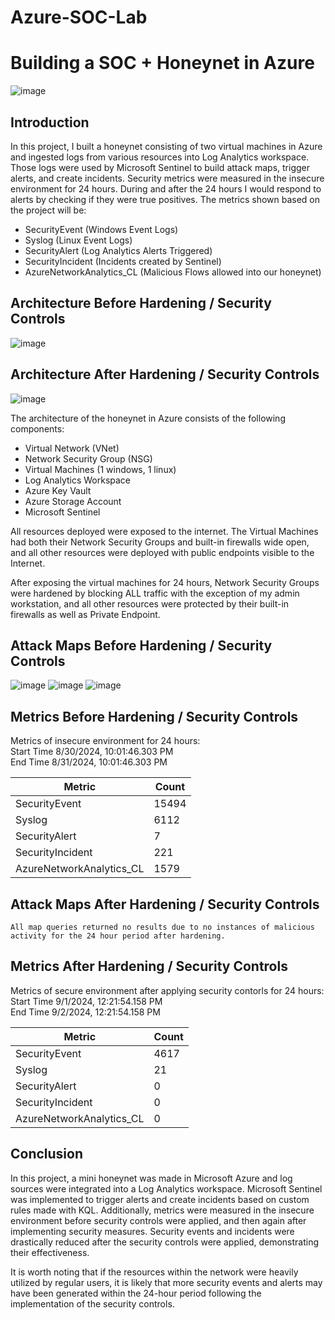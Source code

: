 # Azure-SOC-Lab

# Building a SOC + Honeynet in Azure 
![image](https://github.com/user-attachments/assets/b1275282-b097-4dfc-8fca-6a4a9427f7d0)


## Introduction

In this project, I built a honeynet consisting of two virtual machines in Azure and ingested logs from various resources into Log Analytics workspace. Those logs were used by Microsoft Sentinel to build attack maps, trigger alerts, and create incidents. Security metrics were measured in the insecure environment for 24 hours. During and after the 24 hours I would respond to alerts by checking if they were true positives. The metrics shown based on the project will be: 

- SecurityEvent (Windows Event Logs)
- Syslog (Linux Event Logs)
- SecurityAlert (Log Analytics Alerts Triggered)
- SecurityIncident (Incidents created by Sentinel)
- AzureNetworkAnalytics_CL (Malicious Flows allowed into our honeynet)

## Architecture Before Hardening / Security Controls
![image](https://github.com/user-attachments/assets/f1a56169-938b-46e6-8e3a-01b03de312fe)

## Architecture After Hardening / Security Controls
![image](https://github.com/user-attachments/assets/21bb7694-0278-4dfd-909f-4f571430b507)

The architecture of the honeynet in Azure consists of the following components:

- Virtual Network (VNet)
- Network Security Group (NSG)
- Virtual Machines (1 windows, 1 linux)
- Log Analytics Workspace
- Azure Key Vault
- Azure Storage Account
- Microsoft Sentinel

All resources deployed were exposed to the internet. The Virtual Machines had both their Network Security Groups and built-in firewalls wide open, and all other resources were deployed with public endpoints visible to the Internet. 

After exposing the virtual machines for 24 hours, Network Security Groups were hardened by blocking ALL traffic with the exception of my admin workstation, and all other resources were protected by their built-in firewalls as well as Private Endpoint. 

## Attack Maps Before Hardening / Security Controls

![image](https://github.com/user-attachments/assets/d07e9db8-3e7a-4cbd-994b-e6e181764b63)
![image](https://github.com/user-attachments/assets/93ab5753-323b-4ebf-a62c-66f45dab9f7e)
![image](https://github.com/user-attachments/assets/76ef43be-a9e6-4d96-8df2-ffdef30f358e)

## Metrics Before Hardening / Security Controls

Metrics of insecure environment for 24 hours:<br>
Start Time 8/30/2024, 10:01:46.303 PM<br>
End Time 8/31/2024, 10:01:46.303 PM<br>

| Metric                   | Count
| ------------------------ | -----
| SecurityEvent            | 15494
| Syslog                   | 6112
| SecurityAlert            | 7
| SecurityIncident         | 221
| AzureNetworkAnalytics_CL | 1579

## Attack Maps After Hardening / Security Controls

```All map queries returned no results due to no instances of malicious activity for the 24 hour period after hardening.```

## Metrics After Hardening / Security Controls

Metrics of secure environment after applying security contorls for 24 hours:<br>
Start Time 9/1/2024, 12:21:54.158 PM<br>
End Time	9/2/2024, 12:21:54.158 PM<br>

| Metric                   | Count
| ------------------------ | -----
| SecurityEvent            | 4617
| Syslog                   | 21
| SecurityAlert            | 0
| SecurityIncident         | 0
| AzureNetworkAnalytics_CL | 0

## Conclusion

In this project, a mini honeynet was made in Microsoft Azure and log sources were integrated into a Log Analytics workspace. Microsoft Sentinel was implemented to trigger alerts and create incidents based on custom rules made with KQL. Additionally, metrics were measured in the insecure environment before security controls were applied, and then again after implementing security measures. Security events and incidents were drastically reduced after the security controls were applied, demonstrating their effectiveness.

It is worth noting that if the resources within the network were heavily utilized by regular users, it is likely that more security events and alerts may have been generated within the 24-hour period following the implementation of the security controls.
